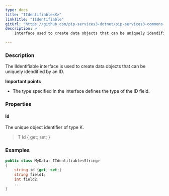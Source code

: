 ```yaml
---
type: docs
title: "IIdentifiable<K>"
linkTitle: "IIdentifiable"
gitUrl: "https://github.com/pip-services3-dotnet/pip-services3-commons-dotnet"
description: > 
    Interface used to create data objects that can be uniquely idendified by an ID.

---
```


### Description

The IIdentifiable interface is used to create data objects that can be uniquely idendified by an ID.

**Important points**

- The type specified in the interface defines the type of the ID field.

### Properties

#### Id
The unique object identifier of type K.
> T Id { get; set; }

### Examples
```cs
public class MyData: IIdentifiable<String> 
{
    string id {get; set;}
    string field1;
    int field2;
    ...
}
```

